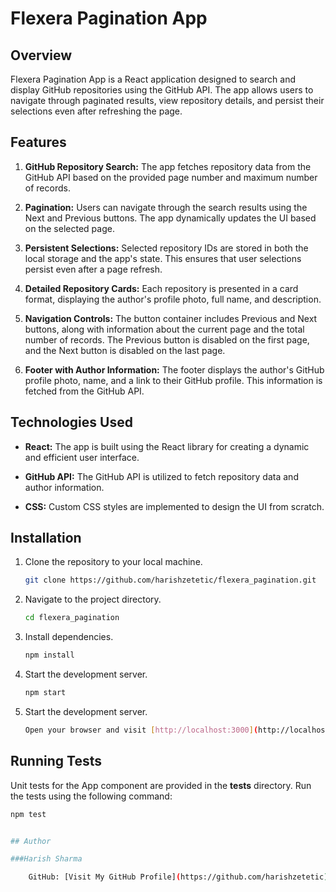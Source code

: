 # Flexera Pagination App

## Overview

Flexera Pagination App is a React application designed to search and display GitHub repositories using the GitHub API. The app allows users to navigate through paginated results, view repository details, and persist their selections even after refreshing the page.

## Features

1. **GitHub Repository Search:** The app fetches repository data from the GitHub API based on the provided page number and maximum number of records.

2. **Pagination:** Users can navigate through the search results using the Next and Previous buttons. The app dynamically updates the UI based on the selected page.

3. **Persistent Selections:** Selected repository IDs are stored in both the local storage and the app's state. This ensures that user selections persist even after a page refresh.

4. **Detailed Repository Cards:** Each repository is presented in a card format, displaying the author's profile photo, full name, and description.

5. **Navigation Controls:** The button container includes Previous and Next buttons, along with information about the current page and the total number of records. The Previous button is disabled on the first page, and the Next button is disabled on the last page.

6. **Footer with Author Information:** The footer displays the author's GitHub profile photo, name, and a link to their GitHub profile. This information is fetched from the GitHub API.

## Technologies Used

- **React:** The app is built using the React library for creating a dynamic and efficient user interface.

- **GitHub API:** The GitHub API is utilized to fetch repository data and author information.

- **CSS:** Custom CSS styles are implemented to design the UI from scratch.

## Installation

1. Clone the repository to your local machine.
   ```bash
   git clone https://github.com/harishzetetic/flexera_pagination.git

2. Navigate to the project directory.
   ```bash
   cd flexera_pagination

3. Install dependencies.
   ```bash
   npm install

4. Start the development server.
   ```bash
   npm start

5. Start the development server.
   ```bash
   Open your browser and visit [http://localhost:3000](http://localhost:3000) to view the app.

## Running Tests

Unit tests for the App component are provided in the __tests__ directory. Run the tests using the following command:

```bash
npm test


## Author

###Harish Sharma

    GitHub: [Visit My GitHub Profile](https://github.com/harishzetetic)

